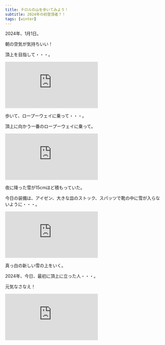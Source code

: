 ```yaml
---
title: チロルの山を歩いてみよう！
subtitle: 2024年の初登頂者？！
tags: [winter]
---
```

2024年、1月1日。

朝の空気が気持ちいい！

頂上を目指して・・・。

![sonne](http://piwigo.schickl.de/i.php?/upload/2024/01/01/20240101200000-e230a84b-me.jpg)

歩いて、ロープーウェイに乗って・・・。

頂上に向かう一番のロープーウェイに乗って。

![bergbahn](http://piwigo.schickl.de/i.php?/upload/2024/01/01/20240101195949-d1e76205-me.jpg)

夜に降った雪が15cmほど積もっていた。

今日の装備は、アイゼン、大きな皿のストック、スパッツで靴の中に雪が入らないように・・・。

![neu schnee](http://piwigo.schickl.de/i.php?/upload/2024/01/01/20240101200008-dc46a451-me.jpg)

真っ白の新しい雪の上をいく。

2024年、今日、最初に頂上に立った人・・・。

元気なさなえ！

![karwendel gebirge](http://piwigo.schickl.de/i.php?/upload/2024/01/01/20240101200018-70171666-me.jpg)
